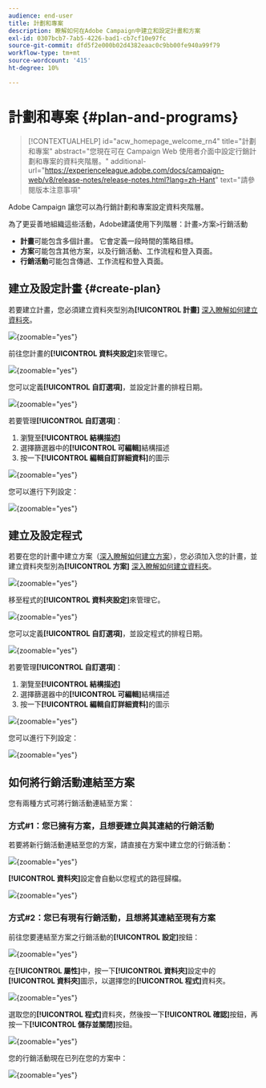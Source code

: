 ```yaml
---
audience: end-user
title: 計劃和專案
description: 瞭解如何在Adobe Campaign中建立和設定計畫和方案
exl-id: 0307bcb7-7ab5-4226-bad1-cb7cf10e97fc
source-git-commit: dfd5f2e000b02d4382eaac0c9bb00fe940a99f79
workflow-type: tm+mt
source-wordcount: '415'
ht-degree: 10%

---
```


# 計劃和專案 {#plan-and-programs}

>[!CONTEXTUALHELP]
>id="acw_homepage_welcome_rn4"
>title="計劃和專案"
>abstract="您現在可在 Campaign Web 使用者介面中設定行銷計劃和專案的資料夾階層。"
>additional-url="https://experienceleague.adobe.com/docs/campaign-web/v8/release-notes/release-notes.html?lang=zh-Hant" text="請參閱版本注意事項"

Adobe Campaign 讓您可以為行銷計劃和專案設定資料夾階層。

為了更妥善地組織這些活動，Adobe建議使用下列階層：計畫`>`方案`>`行銷活動

* **計畫**&#x200B;可能包含多個計畫。 它會定義一段時間的策略目標。
* **方案**&#x200B;可能包含其他方案，以及行銷活動、工作流程和登入頁面。
* **行銷活動**&#x200B;可能包含傳遞、工作流程和登入頁面。

## 建立及設定計畫 {#create-plan}

若要建立計畫，您必須建立資料夾型別為&#x200B;**[!UICONTROL 計畫]** [深入瞭解如何建立資料夾](../get-started/work-with-folders.md)。

![](assets/plan_create.png){zoomable="yes"}

前往您計畫的&#x200B;**[!UICONTROL 資料夾設定]**&#x200B;來管理它。

![](assets/plan_settings.png){zoomable="yes"}

您可以定義&#x200B;**[!UICONTROL 自訂選項]**，並設定計畫的排程日期。

![](assets/plan_options.png){zoomable="yes"}

若要管理&#x200B;**[!UICONTROL 自訂選項]**：

1. 瀏覽至&#x200B;**[!UICONTROL 結構描述]**
1. 選擇篩選器中的&#x200B;**[!UICONTROL 可編輯]**&#x200B;結構描述
1. 按一下&#x200B;**[!UICONTROL 編輯自訂詳細資料]**&#x200B;的圖示

![](assets/plan_edit.png){zoomable="yes"}

您可以進行下列設定：

![](assets/plan_customfields.png){zoomable="yes"}

## 建立及設定程式

若要在您的計畫中建立方案（[深入瞭解如何建立方案](#create-plan)），您必須加入您的計畫，並建立資料夾型別為&#x200B;**[!UICONTROL 方案]** [深入瞭解如何建立資料夾](../get-started/work-with-folders.md)。

![](assets/program_create.png){zoomable="yes"}

移至程式的&#x200B;**[!UICONTROL 資料夾設定]**&#x200B;來管理它。

![](assets/program_settings.png){zoomable="yes"}

您可以定義&#x200B;**[!UICONTROL 自訂選項]**，並設定程式的排程日期。

![](assets/program_options.png){zoomable="yes"}

若要管理&#x200B;**[!UICONTROL 自訂選項]**：

1. 瀏覽至&#x200B;**[!UICONTROL 結構描述]**
1. 選擇篩選器中的&#x200B;**[!UICONTROL 可編輯]**&#x200B;結構描述
1. 按一下&#x200B;**[!UICONTROL 編輯自訂詳細資料]**&#x200B;的圖示

![](assets/program_edit.png){zoomable="yes"}

您可以進行下列設定：

![](assets/program_customfields.png){zoomable="yes"}

## 如何將行銷活動連結至方案

您有兩種方式可將行銷活動連結至方案：

### 方式#1：您已擁有方案，且想要建立與其連結的行銷活動

若要將新行銷活動連結至您的方案，請直接在方案中建立您的行銷活動：

![](assets/program_campaign_create.png){zoomable="yes"}

**[!UICONTROL 資料夾]**&#x200B;設定會自動以您程式的路徑歸檔。

![](assets/program_campaign_folder.png){zoomable="yes"}

### 方式#2：您已有現有行銷活動，且想將其連結至現有方案

前往您要連結至方案之行銷活動的&#x200B;**[!UICONTROL 設定]**&#x200B;按鈕：

![](assets/campaign_settings.png){zoomable="yes"}

在&#x200B;**[!UICONTROL 屬性]**&#x200B;中，按一下&#x200B;**[!UICONTROL 資料夾]**&#x200B;設定中的&#x200B;**[!UICONTROL 資料夾]**&#x200B;圖示，以選擇您的&#x200B;**[!UICONTROL 程式]**&#x200B;資料夾。

![](assets/campaign_folder.png){zoomable="yes"}

選取您的&#x200B;**[!UICONTROL 程式]**&#x200B;資料夾，然後按一下&#x200B;**[!UICONTROL 確認]**&#x200B;按鈕，再按一下&#x200B;**[!UICONTROL 儲存並關閉]**&#x200B;按鈕。

![](assets/campaign_linked.png){zoomable="yes"}

您的行銷活動現在已列在您的方案中：

![](assets/campaign_in_program.png){zoomable="yes"}
